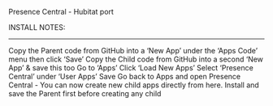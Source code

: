  Presence Central - Hubitat port



INSTALL NOTES:
********************
Copy the Parent code from GitHub into a ‘New App’ under the ‘Apps Code’ menu then click ‘Save’
Copy the Child code from GitHub into a second ‘New App’ & save this too
Go to ‘Apps’
Click ‘Load New Apps’
Select ‘Presence Central’ under ‘User Apps’
Save
Go back to Apps and open Presence Central - You can now create new child apps directly from here.
Install and save the Parent first before creating any child

